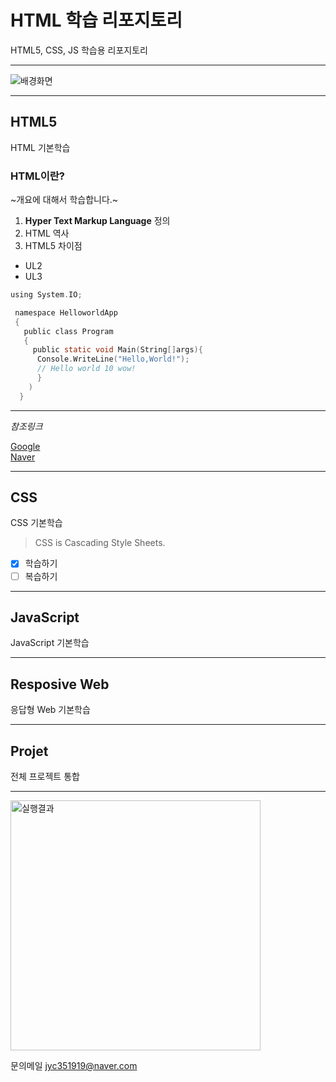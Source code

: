 # HTML 학습 리포지토리
HTML5, CSS, JS 학습용 리포지토리

-------------------------------------

![배경화면](https://github.com/kg4543/StudyHtml/blob/main/test.JPG "배경화면")

-------------------------------------
## HTML5
HTML 기본학습

### HTML이란?
~개요에 대해서 학습합니다.~

1. **Hyper Text Markup Language** 정의
2. HTML 역사
3. HTML5 차이점

 - UL2
 - UL3
 
 ```C shap
 using System.IO;
 
  namespace HelloworldApp
  {
    public class Program
    {
      public static void Main(String[]args){
       Console.WriteLine("Hello,World!");
       // Hello world 10 wow!
       }
     )
   }
 ```
 
 --------------------------------------
 *참조링크*
 
 [Google](https://www.google.com) </br>
 [Naver](www.naver.com)
 
-------------------------------------------

## CSS
CSS 기본학습

> CSS is Cascading Style Sheets.


* [x] 학습하기
* [ ] 복습하기

-------------------------------------------

## JavaScript
JavaScript 기본학습

-------------------------------------------

## Resposive Web
응답형 Web 기본학습

-------------------------------------------

## Projet
전체 프로젝트 통합

-------------------------------------------

<img src = "https://github.com/kg4543/StudyHtml/blob/main/test.JPG" width = "400" title ="절대경로" alt = "실행결과"/>

문의메일 <jyc351919@naver.com>
